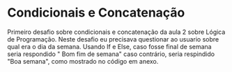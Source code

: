# Condicionais e Concatenação 

Primeiro desafio sobre condicionais e concatenação da aula 2 sobre Lógica de Programação. 
Neste desafio eu precisava questionar ao usuario sobre qual era o dia da semana.
Usando If e Else, caso fosse final de semana seria respondido " Bom fim de semana" caso contrário, seria respindido "Boa semana", como mostrado no código em anexo. 
